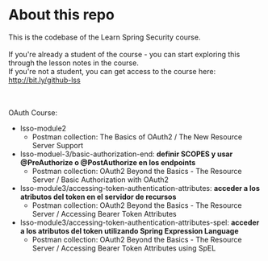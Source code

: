 # About this repo

This is the codebase of the Learn Spring Security course. <br/><br/>
If you're already a student of the course - you can start exploring this through the lesson notes in the course. <br/>
If you're not a student, you can get access to the course here: http://bit.ly/github-lss <br/>
 <br/> <br/>
 
 OAuth Course: 
 * lsso-module2
   * Postman collection: The Basics of OAuth2 / The New Resource Server Support
 * lsso-moduel-3/basic-authorization-end: **definir SCOPES y usar @PreAuthorize o @PostAuthorize en los endpoints**
   * Postman collection: OAuth2 Beyond the Basics - The Resource Server / Basic Authorization with OAuth2
 * lsso-module3/accessing-token-authentication-attributes: **acceder a los atributos del token en el servidor de recursos**
   * Postman collection: OAuth2 Beyond the Basics - The Resource Server / Accessing Bearer Token Attributes
 * lsso-module3/accessing-token-authentication-attributes-spel: **acceder a los atributos del token utilizando Spring Expression Language**
   * Postman collection: OAuth2 Beyond the Basics - The Resource Server / Accessing Bearer Token Attributes using SpEL
